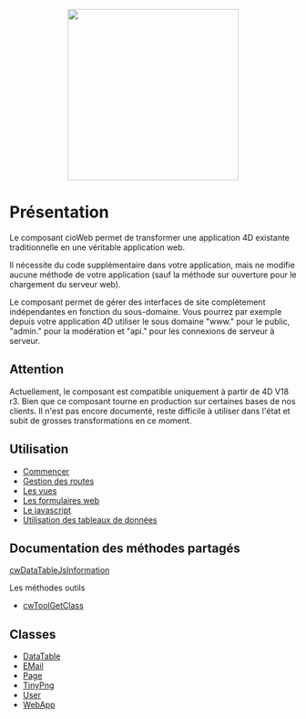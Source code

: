 <p align="center"><a href="http://www.connect-io.fr" target="_blank">
    <img src="https://www.connect-io.fr/www/img/Connect-IO-noir.svg" width="300px">
</a></p>


# Présentation
Le composant cioWeb permet de transformer une application 4D existante traditionnelle en une véritable application web.

Il nécessite du code supplémentaire dans votre application, mais ne modifie aucune méthode de votre application (sauf la méthode sur ouverture pour le chargement du serveur web).

Le composant permet de gérer des interfaces de site complètement indépendantes en fonction du sous-domaine. Vous pourrez par exemple depuis votre application 4D utiliser le sous domaine "www." pour le public, "admin." pour la modération et "api." pour les connexions de serveur à serveur.

## Attention
Actuellement, le composant est compatible uniquement à partir de 4D V18 r3.
Bien que ce composant tourne en production sur certaines bases de nos clients. Il n'est pas encore documenté, reste difficile à utiliser dans l'état et subit de grosses transformations en ce moment.

## Utilisation

* [Commencer](Documentation/commencer.md)
* [Gestion des routes](Documentation/route.md)
* [Les vues](Documentation/vue.md)
* [Les formulaires web](Documentation/form.md)
* [Le javascript](Documentation/javascript.md)
* [Utilisation des tableaux de données](Documentation/datatable.md)

## Documentation des méthodes partagés

[cwDataTableJsInformation](Documentation/Methods/cwDataTableJsInformation.md)

Les méthodes outils
* [cwToolGetClass](Documentation/Methods/cwToolGetClass.md)

## Classes

* [DataTable](Documentation/Classes/DataTable.md)
* [EMail](Documentation/Classes/EMail.md)
* [Page](Documentation/Classes/Page.md)
* [TinyPng](Documentation/Classes/TinyPng.md)
* [User](Documentation/Classes/User.md)
* [WebApp](Documentation/Classes/Route.md)